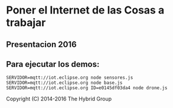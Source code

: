 # Poner el Internet de las Cosas a trabajar

## Presentacion 2016

## Para ejecutar los demos:

    SERVIDOR=mqtt://iot.eclipse.org node sensores.js
    SERVIDOR=mqtt://iot.eclipse.org node base.js
    SERVIDOR=mqtt://iot.eclipse.org ID=e0145df03da4 node drone.js

Copyright (C) 2014-2016 The Hybrid Group
